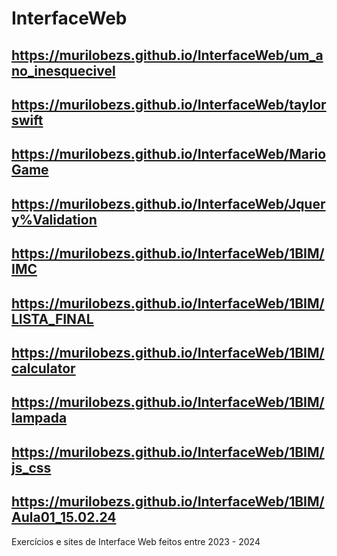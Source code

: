 # InterfaceWeb

##

## https://murilobezs.github.io/InterfaceWeb/um_ano_inesquecivel
## https://murilobezs.github.io/InterfaceWeb/taylorswift
## https://murilobezs.github.io/InterfaceWeb/MarioGame
## https://murilobezs.github.io/InterfaceWeb/Jquery%Validation
## https://murilobezs.github.io/InterfaceWeb/1BIM/IMC
## https://murilobezs.github.io/InterfaceWeb/1BIM/LISTA_FINAL
## https://murilobezs.github.io/InterfaceWeb/1BIM/calculator
## https://murilobezs.github.io/InterfaceWeb/1BIM/lampada
## https://murilobezs.github.io/InterfaceWeb/1BIM/js_css
## https://murilobezs.github.io/InterfaceWeb/1BIM/Aula01_15.02.24






Exercícios e sites de Interface Web feitos entre 2023 - 2024
